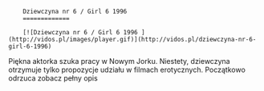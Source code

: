 
        Dziewczyna nr 6 / Girl 6 1996 
        =============
        
        [![Dziewczyna nr 6 / Girl 6 1996 ](http://vidos.pl/images/player.gif)](http://vidos.pl/dziewczyna-nr-6-girl-6-1996)
        
        
 Piękna aktorka szuka pracy w Nowym Jorku. Niestety, dziewczyna otrzymuje tylko propozycje udziału w filmach erotycznych. Początkowo odrzuca zobacz pełny opis
    